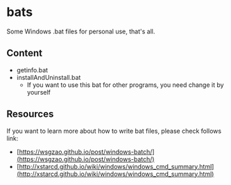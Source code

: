 # bats

Some Windows .bat files for personal use, that's all.

## Content

- getinfo.bat
- installAndUninstall.bat
  - If you want to use this bat for other programs, you need change it by yourself


## Resources

If you want to learn more about how to write bat files, please check follows link:

- [https://wsgzao.github.io/post/windows-batch/](https://wsgzao.github.io/post/windows-batch/)
- [http://xstarcd.github.io/wiki/windows/windows_cmd_summary.html](http://xstarcd.github.io/wiki/windows/windows_cmd_summary.html)
